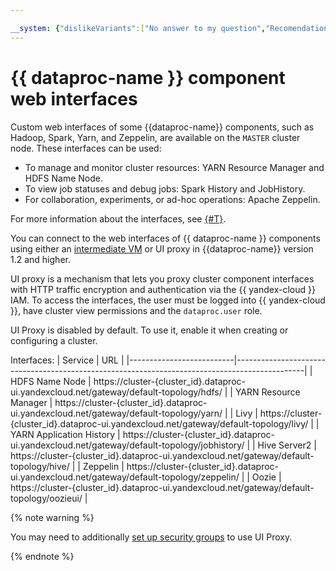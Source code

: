 ```yaml
---

__system: {"dislikeVariants":["No answer to my question","Recomendations didn't help","The content doesn't match title","Other"]}
---
```

# {{ dataproc-name }} component web interfaces

Custom web interfaces of some {{dataproc-name}} components, such as Hadoop, Spark, Yarn, and Zeppelin, are available on the `MASTER` cluster node. These interfaces can be used:

* To manage and monitor cluster resources: YARN Resource Manager and HDFS Name Node.
* To view job statuses and debug jobs: Spark History and JobHistory.
* For collaboration, experiments, or ad-hoc operations: Apache Zeppelin.

For more information about the interfaces, see [{#T}](./interfaces.md).

You can connect to the web interfaces of {{ dataproc-name }} components using either an [intermediate VM](./interfaces.md) or UI proxy in {{dataproc-name}} version 1.2 and higher.

UI proxy is a mechanism that lets you proxy cluster component interfaces with HTTP traffic encryption and authentication via the {{ yandex-cloud }} IAM. To access the interfaces, the user must be logged into {{ yandex-cloud }}, have cluster view permissions and the `dataproc.user` role.

UI Proxy is disabled by default. To use it, enable it when creating or configuring a cluster.

Interfaces:
| Service                  | URL                                                                                           |
|--------------------------|-----------------------------------------------------------------------------------------------|
| HDFS Name Node           | https://cluster-{cluster_id}.dataproc-ui.yandexcloud.net/gateway/default-topology/hdfs/       |
| YARN Resource Manager    | https://cluster-{cluster_id}.dataproc-ui.yandexcloud.net/gateway/default-topology/yarn/       |
| Livy                     | https://cluster-{cluster_id}.dataproc-ui.yandexcloud.net/gateway/default-topology/livy/       |
| YARN Application History | https://cluster-{cluster_id}.dataproc-ui.yandexcloud.net/gateway/default-topology/jobhistory/ |
| Hive Server2             | https://cluster-{cluster_id}.dataproc-ui.yandexcloud.net/gateway/default-topology/hive/       |
| Zeppelin                 | https://cluster-{cluster_id}.dataproc-ui.yandexcloud.net/gateway/default-topology/zeppelin/   |
| Oozie                    | https://cluster-{cluster_id}.dataproc-ui.yandexcloud.net/gateway/default-topology/oozieui/    |

{% note warning %}

You may need to additionally [set up security groups](../operations/connect.md) to use UI Proxy.

{% endnote %}
